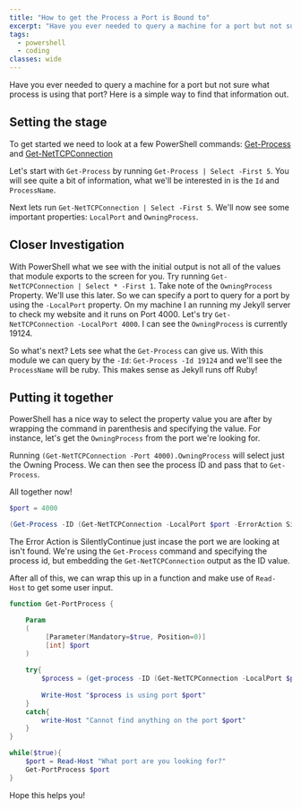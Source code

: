 ```yaml
---
title: "How to get the Process a Port is Bound to"
excerpt: "Have you ever needed to query a machine for a port but not sure what process is using that port? Here is a simple way to find that information out."
tags:
  - powershell
  - coding
classes: wide
---
```


Have you ever needed to query a machine for a port but not sure what process is using that port? Here is a simple way to find that information out.

<!--more-->

## Setting the stage

To get started we need to look at a few PowerShell commands: [Get-Process](https://docs.microsoft.com/en-us/powershell/module/microsoft.powershell.management/get-process) and [Get-NetTCPConnection](https://docs.microsoft.com/en-us/powershell/module/nettcpip/get-nettcpconnection)

Let's start with `Get-Process` by running `Get-Process | Select -First 5`. You will see quite a bit of information, what we'll be interested in is the `Id` and `ProcessName`.

Next lets run `Get-NetTCPConnection | Select -First 5`. We'll now see some important properties: `LocalPort` and `OwningProcess`.

## Closer Investigation

With PowerShell what we see with the initial output is not all of the values that module exports to the screen for you. Try running `Get-NetTCPConnection | Select * -First 1`. Take note of the `OwningProcess` Property. We'll use this later. So we can specify a port to query for a port by using the `-LocalPort` property. On my machine I an running my Jekyll server to check my website and it runs on Port 4000. Let's try `Get-NetTCPConnection -LocalPort 4000`. I can see the `OwningProcess` is currently 19124.

So what's next? Lets see what the `Get-Process` can give us. With this module we can query by the `-Id`: `Get-Process -Id 19124` and we'll see the `ProcessName` will be ruby. This makes sense as Jekyll runs off Ruby! 

## Putting it together

PowerShell has a nice way to select the property value you are after by wrapping the command in parenthesis and specifying the value. For instance, let's get the `OwningProcess` from the port we're looking for.

Running `(Get-NetTCPConnection -Port 4000).OwningProcess` will select just the Owning Process. We can then see the process ID and pass that to `Get-Process`.

All together now!

```powershell
$port = 4000

(Get-Process -ID (Get-NetTCPConnection -LocalPort $port -ErrorAction SilentlyContinue).OwningProcess).ProcessName
```

The Error Action is SilentlyContinue just incase the port we are looking at isn't found. We're using the `Get-Process` command and specifying the process id, but embedding the `Get-NetTCPConnection` output as the ID value.

After all of this, we can wrap this up in a function and make use of `Read-Host` to get some user input.

```powershell
function Get-PortProcess {

    Param
    (
         [Parameter(Mandatory=$true, Position=0)]
         [int] $port
    )
        
    try{
        $process = (get-process -ID (Get-NetTCPConnection -LocalPort $port -ErrorAction SilentlyContinue).OwningProcess).ProcessName 
        
        Write-Host "$process is using port $port"
    }
    catch{
        write-Host "Cannot find anything on the port $port"
    }
}

while($true){
    $port = Read-Host "What port are you looking for?"
    Get-PortProcess $port
}
```

Hope this helps you!
